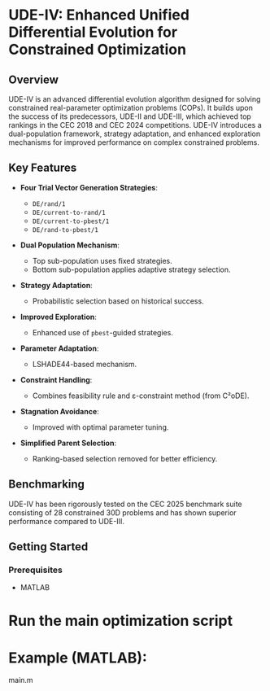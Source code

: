 # UDE-IV: Enhanced Unified Differential Evolution for Constrained Optimization

## Overview

UDE-IV is an advanced differential evolution algorithm designed for solving constrained real-parameter optimization problems (COPs). It builds upon the success of its predecessors, UDE-II and UDE-III, which achieved top rankings in the CEC 2018 and CEC 2024 competitions. UDE-IV introduces a dual-population framework, strategy adaptation, and enhanced exploration mechanisms for improved performance on complex constrained problems.

## Key Features

- **Four Trial Vector Generation Strategies**:
  - `DE/rand/1`
  - `DE/current-to-rand/1`
  - `DE/current-to-pbest/1`
  - `DE/rand-to-pbest/1`

- **Dual Population Mechanism**:
  - Top sub-population uses fixed strategies.
  - Bottom sub-population applies adaptive strategy selection.

- **Strategy Adaptation**:
  - Probabilistic selection based on historical success.

- **Improved Exploration**:
  - Enhanced use of `pbest`-guided strategies.

- **Parameter Adaptation**:
  - LSHADE44-based mechanism.

- **Constraint Handling**:
  - Combines feasibility rule and ε-constraint method (from C²oDE).

- **Stagnation Avoidance**:
  - Improved with optimal parameter tuning.

- **Simplified Parent Selection**:
  - Ranking-based selection removed for better efficiency.

## Benchmarking

UDE-IV has been rigorously tested on the CEC 2025 benchmark suite consisting of 28 constrained 30D problems and has shown superior performance compared to UDE-III.

## Getting Started

### Prerequisites

- MATLAB

# Run the main optimization script
# Example (MATLAB):
main.m

